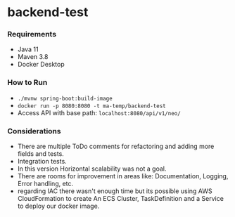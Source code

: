 # backend-test

### Requirements
* Java 11
* Maven 3.8
* Docker Desktop

### How to Run
* `./mvnw spring-boot:build-image`
* `docker run -p 8080:8080 -t ma-temp/backend-test`
* Access API with base path: `localhost:8080/api/v1/neo/`

### Considerations
* There are multiple ToDo comments for refactoring and adding more fields and tests.
* Integration tests.
* In this version Horizontal scalability was not a goal.
* There are rooms for improvement in areas like: Documentation, Logging, Error handling, etc.
* regarding IAC there wasn't enough time but its possible using AWS CloudFormation to create An ECS Cluster, TaskDefinition and a Service to deploy our docker image.